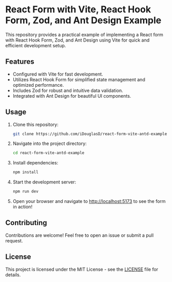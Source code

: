 # React Form with Vite, React Hook Form, Zod, and Ant Design Example

This repository provides a practical example of implementing a React form with React Hook Form, Zod, and Ant Design using Vite for quick and efficient development setup.

## Features

-   Configured with Vite for fast development.
-   Utilizes React Hook Form for simplified state management and optimized performance.
-   Includes Zod for robust and intuitive data validation.
-   Integrated with Ant Design for beautiful UI components.

## Usage

1. Clone this repository:

    ```bash
    git clone https://github.com/iDouglasD/react-form-vite-antd-example.git
    ```

2. Navigate into the project directory:

    ```bash
    cd react-form-vite-antd-example
    ```

3. Install dependencies:

    ```bash
    npm install
    ```

4. Start the development server:

    ```bash
    npm run dev
    ```

5. Open your browser and navigate to [http://localhost:5173](http://localhost:5173) to see the form in action!

## Contributing

Contributions are welcome! Feel free to open an issue or submit a pull request.

## License

This project is licensed under the MIT License - see the [LICENSE](LICENSE) file for details.
